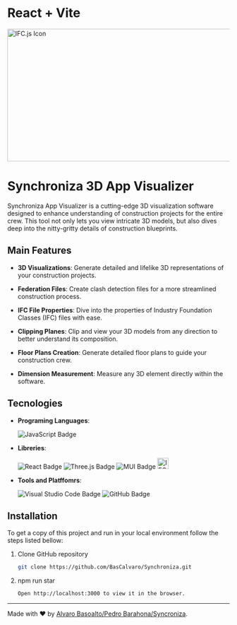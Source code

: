 # React + Vite

<img src="src/Asset/banner.png" alt="IFC.js Icon" width="850" height="300">


# Synchroniza 3D App Visualizer

Synchroniza App Visualizer is a cutting-edge 3D visualization software designed to enhance understanding of construction projects for the entire crew. This tool not only lets you view intricate 3D models, but also dives deep into the nitty-gritty details of construction blueprints.

## Main Features

- **3D Visualizations**: Generate detailed and lifelike 3D representations of your construction projects.
  
- **Federation Files**: Create clash detection files for a more streamlined construction process.
- **IFC File Properties**: Dive into the properties of Industry Foundation Classes (IFC) files with ease.
- **Clipping Planes**: Clip and view your 3D models from any direction to better understand its composition.
- **Floor Plans Creation**: Generate detailed floor plans to guide your construction crew.
- **Dimension Measurement**: Measure any 3D element directly within the software.


## Tecnologies

- **Programing Languages**:
  
  ![JavaScript Badge](https://img.shields.io/badge/JavaScript-F7DF1E?logo=javascript&logoColor=000&style=plastic)

- **Libreries**:
  
  ![React Badge](https://img.shields.io/badge/React-61DAFB?logo=react&logoColor=000&style=plastic)   ![Three.js Badge](https://img.shields.io/badge/Three.js-000?logo=threedotjs&logoColor=fff&style=plastic)  ![MUI Badge](https://img.shields.io/badge/MUI-007FFF?logo=mui&logoColor=fff&style=plastic)   <img  src="src/Asset/images%20ifcjs.png" alt="IFC.js Icon" width="25" height="25" >


- **Tools and Platffomrs**:
  
  ![Visual Studio Code Badge](https://img.shields.io/badge/Visual%20Studio%20Code-007ACC?logo=visualstudiocode&logoColor=fff&style=plastic) ![GitHub Badge](https://img.shields.io/badge/GitHub-181717?logo=github&logoColor=fff&style=plastic)


## Installation

To get a copy of this project and run in your local environment follow the steps listed bellow:

1. Clone GitHub repository
   
   ```sh
   git clone https://github.com/BasCalvaro/Synchroniza.git
   ```
2. npm run star

    ```sh
    Open http://localhost:3000 to view it in the browser.
    ```






---
Made with ❤️ by [Alvaro Basoalto/Pedro Barahona/Syncroniza](https://syncroniza.cl).
